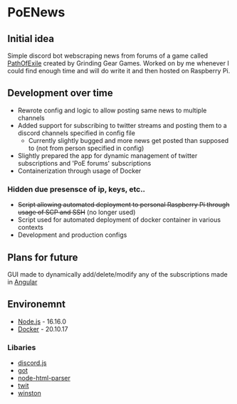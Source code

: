 # PoENews

## Initial idea

Simple discord bot webscraping news from forums of a game called [PathOfExile](https://www.pathofexile.com/) created by Grinding Gear Games. Worked on by me whenever I could find enough time and will do write it and then hosted on Raspberry Pi.

## Development over time

- Rewrote config and logic to allow posting same news to multiple channels
- Added support for subscribing to twitter streams and posting them to a discord channels specified in config file
  - Currently slightly bugged and more news get posted than supposed to (not from person specified in config)
- Slightly prepared the app for dynamic management of twitter subscriptions and 'PoE forums' subscriptions
- Containerization through usage of Docker

### Hidden due presensce of ip, keys, etc..
- ~~Script allowing automated deployment to personal Raspberry Pi through usage of SCP and SSH~~ (no longer used)
- Script used for automated deployment of docker container in various contexts
- Development and production configs

## Plans for future
GUI made to dynamically add/delete/modify any of the subscriptions made in [Angular](https://angular.io/)

## Environemnt
- [Node.js](https://nodejs.org/en/) -  16.16.0
- [Docker](https://www.docker.com/) - 20.10.17

### Libaries
- [discord.js](https://www.npmjs.com/package/discord.js)
- [got](https://www.npmjs.com/package/got)
- [node-html-parser](https://www.npmjs.com/package/node-html-parser)
- [twit](https://www.npmjs.com/package/twit)
- [winston](https://www.npmjs.com/package/winston)
